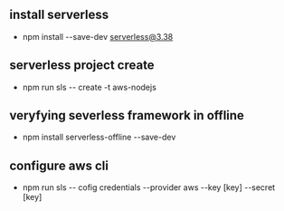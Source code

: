 ## install serverless
 - npm install --save-dev serverless@3.38

## serverless project create
 - npm run sls -- create -t aws-nodejs

## veryfying severless framework in offline
 - npm install serverless-offline --save-dev

## configure aws cli
 - npm run sls -- cofig credentials --provider aws --key [key] --secret [key]